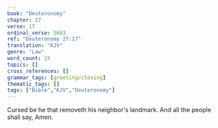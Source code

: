 ```yaml
---
book: "Deuteronomy"
chapter: 27
verse: 17
ordinal_verse: 5603
ref: "Deuteronomy 27:17"
translation: "KJV"
genre: "Law"
word_count: 15
topics: []
cross_references: []
grammar_tags: [greeting/closing]
thematic_tags: []
tags: ["Bible","KJV","Deuteronomy"]
---
```

Cursed be he that removeth his neighbor's landmark. And all the people shall say, Amen.
